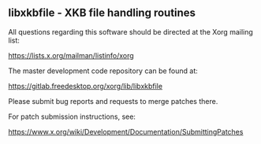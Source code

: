 libxkbfile - XKB file handling routines
---------------------------------------

All questions regarding this software should be directed at the
Xorg mailing list:

  https://lists.x.org/mailman/listinfo/xorg

The master development code repository can be found at:

  https://gitlab.freedesktop.org/xorg/lib/libxkbfile

Please submit bug reports and requests to merge patches there.

For patch submission instructions, see:

  https://www.x.org/wiki/Development/Documentation/SubmittingPatches


